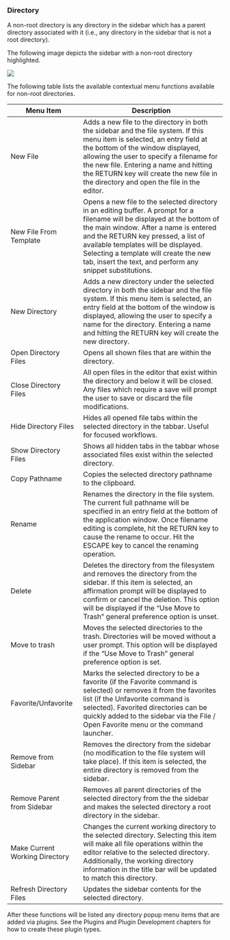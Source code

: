 ### Directory

A non-root directory is any directory in the sidebar which has a parent directory associated with it (i.e., any directory in the sidebar that is not a root directory).

The following image depicts the sidebar with a non-root directory highlighted.

![][image-1]

The following table lists the available contextual menu functions available for non-root directories.

| Menu Item | Description |
| - | - |
| New File | Adds a new file to the directory in both the sidebar and the file system.  If this menu item is selected, an entry field at the bottom of the window displayed, allowing the user to specify a filename for the new file.  Entering a name and hitting the RETURN key will create the new file in the directory and open the file in the editor. |
| New File From Template | Opens a new file to the selected directory in an editing buffer. A prompt for a filename will be displayed at the bottom of the main window. After a name is entered and the RETURN key pressed, a list of available templates will be displayed. Selecting a template will create the new tab, insert the text, and perform any snippet substitutions. |
| New Directory | Adds a new directory under the selected directory in both the sidebar and the file system.  If this menu item is selected, an entry field at the bottom of the window is displayed, allowing the user to specify a name for the directory.  Entering a name and hitting the RETURN key will create the new directory. |
| Open Directory Files | Opens all shown files that are within the directory. |
| Close Directory Files | All open files in the editor that exist within the directory and below it will be closed.  Any files which require a save will prompt the user to save or discard the file modifications. |
| Hide Directory Files | Hides all opened file tabs within the selected directory in the tabbar.  Useful for focused workflows. |
| Show Directory Files | Shows all hidden tabs in the tabbar whose associated files exist within the selected directory. |
| Copy Pathname | Copies the selected directory pathname to the clipboard. |
| Rename | Renames the directory in the file system.  The current full pathname will be specified in an entry field at the bottom of the application window.  Once filename editing is complete, hit the RETURN key to cause the rename to occur.  Hit the ESCAPE key to cancel the renaming operation. |
| Delete | Deletes the directory from the filesystem and removes the directory from the sidebar.  If this item is selected, an affirmation prompt will be displayed to confirm or cancel the deletion. This option will be displayed if the “Use Move to Trash” general preference option is unset. |
| Move to trash | Moves the selected directories to the trash. Directories will be moved without a user prompt. This option will be displayed if the “Use Move to Trash” general preference option is set. |
| Favorite/Unfavorite | Marks the selected directory to be a favorite (if the Favorite command is selected) or removes it from the favorites list (if the Unfavorite command is selected).  Favorited directories can be quickly added to the sidebar via the File / Open Favorite menu or the command launcher. |
| Remove from Sidebar | Removes the directory from the sidebar (no modification to the file system will take place).  If this item is selected, the entire directory is removed from the sidebar. |
| Remove Parent from Sidebar | Removes all parent directories of the selected directory from the the sidebar and makes the selected directory a root directory in the sidebar. |
| Make Current Working Directory | Changes the current working directory to the selected directory.  Selecting this item will make all file operations within the editor relative to the selected directory.  Additionally, the working directory information in the title bar will be updated to match this directory. |
| Refresh Directory Files | Updates the sidebar contents for the selected directory. |

After these functions will be listed any directory popup menu items that are added via plugins.  See the Plugins and Plugin Development chapters for how to create these plugin types.

[image-1]:	assets/DraggedImage.png